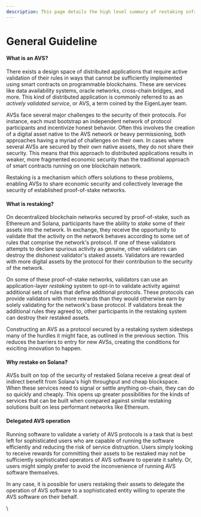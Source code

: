 ```yaml
---
description: This page details the high level summary of restaking infrastructure.
---
```


# General Guideline

#### What is an AVS?[​](https://docs.solayer.org/overview/basics#what-is-an-avs) <a href="#what-is-an-avs" id="what-is-an-avs"></a>

There exists a design space of distributed applications that require active validation of their rules in ways that cannot be sufficiently implemented using smart contracts on programmable blockchains. These are services like data availability systems, oracle networks, cross-chain bridges, and more. This kind of distributed application is commonly referred to as an _actively validated service_, or AVS, a term coined by the EigenLayer team.

AVSs face several major challenges to the security of their protocols. For instance, each must bootstrap an independent network of protocol participants and incentivize honest behavior. Often this involves the creation of a digital asset native to the AVS network or heavy permissioning, both approaches having a myriad of challenges on their own. In cases where several AVSs are secured by their own native assets, they do not share their security. This means that this approach to distributed applications results in weaker, more fragmented economic security than the traditional approach of smart contracts running on one blockchain network.

Restaking is a mechanism which offers solutions to these problems, enabling AVSs to share economic security and collectively leverage the security of established proof-of-stake networks.

#### What is restaking?[​](https://docs.solayer.org/overview/basics#what-is-restaking) <a href="#what-is-restaking" id="what-is-restaking"></a>

On decentralized blockchain networks secured by proof-of-stake, such as Ethereum and Solana, participants have the ability to _stake_ some of their assets into the network. In exchange, they receive the opportunity to validate that the activity on the network behaves according to some set of rules that comprise the network's protocol. If one of these validators attempts to declare spurious activity as genuine, other validators can destroy the dishonest validator's staked assets. Validators are rewarded with more digital assets by the protocol for their contribution to the security of the network.

On some of these proof-of-stake networks, validators can use an application-layer _restaking_ system to opt-in to validate activity against additional sets of rules that define additional protocols. These protocols can provide validators with more rewards than they would otherwise earn by solely validating for the network's base protocol. If validators break the additional rules they agreed to, other participants in the restaking system can destroy their restaked assets.

Constructing an AVS as a protocol secured by a restaking system sidesteps many of the hurdles it might face, as outlined in the previous section. This reduces the barriers to entry for new AVSs, creating the conditions for exiciting innovation to happen.

#### Why restake on Solana?[​](https://docs.solayer.org/overview/basics#why-restake-on-solana) <a href="#why-restake-on-solana" id="why-restake-on-solana"></a>

AVSs built on top of the security of restaked Solana receive a great deal of indirect benefit from Solana's high throughput and cheap blockspace. When these services need to signal or settle anything on-chain, they can do so quickly and cheaply. This opens up greater possibilities for the kinds of services that can be built when compared against similar restaking solutions built on less performant networks like Ethereum.

#### Delegated AVS operation[​](https://docs.solayer.org/overview/additional-features#delegated-avs-operation) <a href="#delegated-avs-operation" id="delegated-avs-operation"></a>

Running software to validate a variety of AVS protocols is a task that is best left for sophisticated users who are capable of running the software efficiently and reducing the risk of service distruption. Users simply looking to receive rewards for committing their assets to be restaked may not be sufficiently sophisticated operators of AVS software to operate it safely. Or, users might simply prefer to avoid the inconvenience of running AVS software themselves.

In any case, it is possible for users restaking their assets to delegate the operation of AVS software to a sophisticated entity willing to operate the AVS software on their behalf.

\
